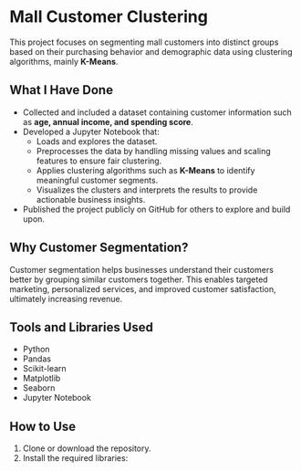 # Mall Customer Clustering

This project focuses on segmenting mall customers into distinct groups based on their purchasing behavior and demographic data using clustering algorithms, mainly **K-Means**.

## What I Have Done

- Collected and included a dataset containing customer information such as **age, annual income, and spending score**.
- Developed a Jupyter Notebook that:
  - Loads and explores the dataset.
  - Preprocesses the data by handling missing values and scaling features to ensure fair clustering.
  - Applies clustering algorithms such as **K-Means** to identify meaningful customer segments.
  - Visualizes the clusters and interprets the results to provide actionable business insights.
- Published the project publicly on GitHub for others to explore and build upon.

## Why Customer Segmentation?

Customer segmentation helps businesses understand their customers better by grouping similar customers together. This enables targeted marketing, personalized services, and improved customer satisfaction, ultimately increasing revenue.

## Tools and Libraries Used

- Python
- Pandas
- Scikit-learn
- Matplotlib
- Seaborn
- Jupyter Notebook

## How to Use

1. Clone or download the repository.
2. Install the required libraries:
